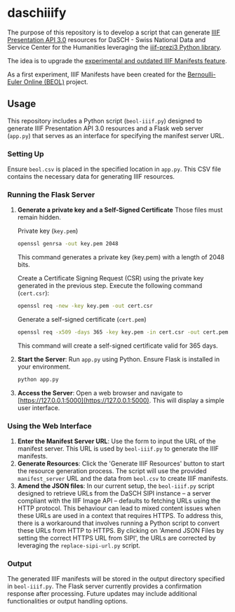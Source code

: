 # daschiiify
The purpose of this repository is to develop a script that can generate [IIIF Presentation API 3.0](https://iiif.io/api/presentation/3.0/) resources for DaSCH - Swiss National Data and Service Center for the Humanities leveraging the [iiif-prezi3 Python library](https://iiif-prezi.github.io/iiif-prezi3/). 

The idea is to upgrade the [experimental and outdated IIIF Manifests feature](https://docs.dasch.swiss/2023.02.02/DSP-API/03-endpoints/api-v2/reading-and-searching-resources/#iiif-manifests).

As a first experiment, IIIF Manifests have been created for the [Bernoulli-Euler Online (BEOL)](https://ark.dasch.swiss/ark:/72163/1/0801) project.

## Usage

This repository includes a Python script (`beol-iiif.py`) designed to generate IIIF Presentation API 3.0 resources and a Flask web server (`app.py`) that serves as an interface for specifying the manifest server URL.

### Setting Up

Ensure `beol.csv` is placed in the specified location in `app.py`. This CSV file contains the necessary data for generating IIIF resources.

### Running the Flask Server

1. **Generate a private key and a Self-Signed Certificate** Those files must remain hidden.
   
   Private key (`key.pem`)
   ```bash
   openssl genrsa -out key.pem 2048
   ```
   This command generates a private key (key.pem) with a length of 2048 bits.

   Create a Certificate Signing Request (CSR) using the private key generated in the previous step. Execute the following command (`cert.csr`):

   ```bash
   openssl req -new -key key.pem -out cert.csr
   ```

   Generate a self-signed certificate (`cert.pem`)
   ```bash
   openssl req -x509 -days 365 -key key.pem -in cert.csr -out cert.pem
   ```
   This command will create a self-signed certificate valid for 365 days.

2. **Start the Server**: Run `app.py` using Python. Ensure Flask is installed in your environment.
   ```bash
   python app.py
   ```
3. **Access the Server**: Open a web browser and navigate to [https://127.0.0.1:5000](https://127.0.0.1:5000). This will display a simple user interface.

### Using the Web Interface

1. **Enter the Manifest Server URL**: Use the form to input the URL of the manifest server. This URL is used by `beol-iiif.py` to generate the IIIF manifests.
2. **Generate Resources**: Click the 'Generate IIIF Resources' button to start the resource generation process. The script will use the provided `manifest_server` URL and the data from `beol.csv` to create IIIF manifests.
3. **Amend the JSON files**: In our current setup, the `beol-iiif.py` script designed to retrieve URLs from the DaSCH SIPI instance – a server compliant with the IIIF Image API – defaults to fetching URLs using the HTTP protocol. This behaviour can lead to mixed content issues when these URLs are used in a context that requires HTTPS. To address this, there is a workaround that involves running a Python script to convert these URLs from HTTP to HTTPS. By clicking on 'Amend JSON Files by setting the correct HTTPS URL from SIPI', the URLs are corrected by leveraging the `replace-sipi-url.py` script. 

### Output

The generated IIIF manifests will be stored in the output directory specified in `beol-iiif.py`. The Flask server currently provides a confirmation response after processing. Future updates may include additional functionalities or output handling options.